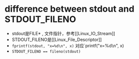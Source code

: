 # difference between stdout and STDOUT_FILENO

- stdout是FILE* , 文件指针，参考[[Linux_IO_Stream]]
- STDOUT_FILENO是[[Linux_File_Descriptor]]
- `fprintf(stdout, "x=%d\n", x)` 对应`printf("x=%d\n", x)
- `STDOUT_FILENO == fileno(stdout)`
